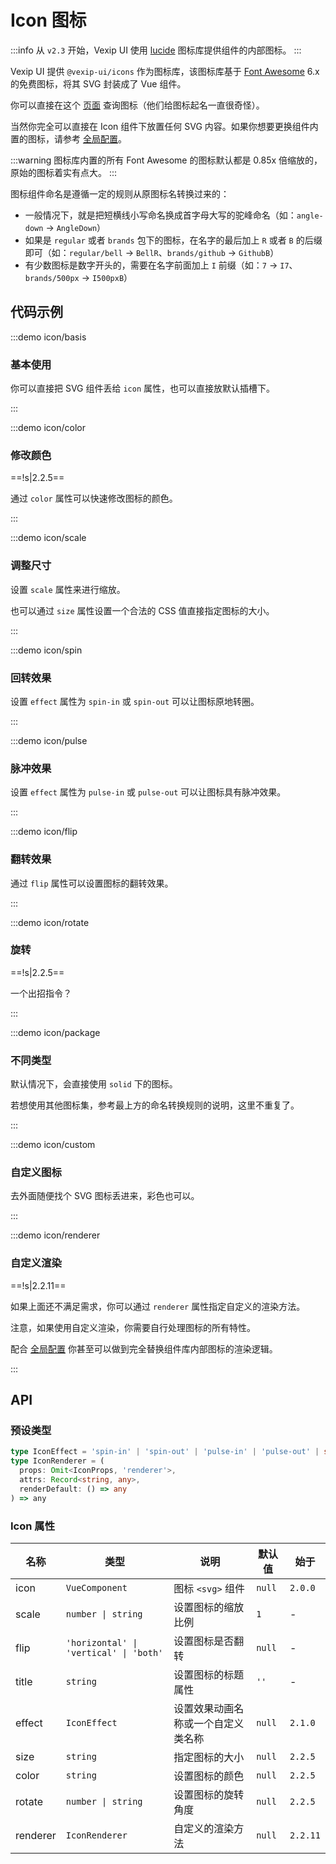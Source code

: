 # Icon 图标

:::info
从 `v2.3` 开始，Vexip UI 使用 [lucide](https://lucide.dev/) 图标库提供组件的内部图标。
:::

Vexip UI 提供 `@vexip-ui/icons` 作为图标库，该图标库基于 [Font Awesome](https://fontawesome.com/) 6.x 的免费图标，将其 SVG 封装成了 Vue 组件。

你可以直接在这个 [页面](https://fontawesome.com/search?m=free) 查询图标（他们给图标起名一直很奇怪）。

当然你完全可以直接在 Icon 组件下放置任何 SVG 内容。如果你想要更换组件内置的图标，请参考 [全局配置](/zh-CN/guide/global-config.html#内置图标)。

:::warning
图标库内置的所有 Font Awesome 的图标默认都是 0.85x 倍缩放的，原始的图标着实有点大。
:::

图标组件命名是遵循一定的规则从原图标名转换过来的：

- 一般情况下，就是把短横线小写命名换成首字母大写的驼峰命名（如：`angle-down` -> `AngleDown`）
- 如果是 `regular` 或者 `brands` 包下的图标，在名字的最后加上 `R` 或者 `B` 的后缀即可（如：`regular/bell` -> `BellR`、`brands/github` -> `GithubB`）
- 有少数图标是数字开头的，需要在名字前面加上 `I` 前缀（如：`7` -> `I7`、`brands/500px` -> `I500pxB`）

## 代码示例

:::demo icon/basis

### 基本使用

你可以直接把 SVG 组件丢给 `icon` 属性，也可以直接放默认插槽下。

:::

:::demo icon/color

### 修改颜色

==!s|2.2.5==

通过 `color` 属性可以快速修改图标的颜色。

:::

:::demo icon/scale

### 调整尺寸

设置 `scale` 属性来进行缩放。

也可以通过 `size` 属性设置一个合法的 CSS 值直接指定图标的大小。

:::

:::demo icon/spin

### 回转效果

设置 `effect` 属性为 `spin-in` 或 `spin-out` 可以让图标原地转圈。

:::

:::demo icon/pulse

### 脉冲效果

设置 `effect` 属性为 `pulse-in` 或 `pulse-out` 可以让图标具有脉冲效果。

:::

:::demo icon/flip

### 翻转效果

通过 `flip` 属性可以设置图标的翻转效果。

:::

:::demo icon/rotate

### 旋转

==!s|2.2.5==

一个出招指令？

:::

:::demo icon/package

### 不同类型

默认情况下，会直接使用 `solid` 下的图标。

若想使用其他图标集，参考最上方的命名转换规则的说明，这里不重复了。

:::

:::demo icon/custom

### 自定义图标

去外面随便找个 SVG 图标丢进来，彩色也可以。

:::

:::demo icon/renderer

### 自定义渲染

==!s|2.2.11==

如果上面还不满足需求，你可以通过 `renderer` 属性指定自定义的渲染方法。

注意，如果使用自定义渲染，你需要自行处理图标的所有特性。

配合 [全局配置](/zh-CN/guide/global-config) 你甚至可以做到完全替换组件库内部图标的渲染逻辑。

:::

## API

### 预设类型

```ts
type IconEffect = 'spin-in' | 'spin-out' | 'pulse-in' | 'pulse-out' | string
type IconRenderer = (
  props: Omit<IconProps, 'renderer'>,
  attrs: Record<string, any>,
  renderDefault: () => any
) => any
```

### Icon 属性

| 名称     | 类型                                   | 说明                               | 默认值 | 始于     |
| -------- | -------------------------------------- | ---------------------------------- | ------ | -------- |
| icon     | `VueComponent`                         | 图标 `<svg>` 组件                  | `null` | `2.0.0`  |
| scale    | `number \| string`                     | 设置图标的缩放比例                 | `1`    | -        |
| flip     | `'horizontal' \| 'vertical' \| 'both'` | 设置图标是否翻转                   | `null` | -        |
| title    | `string`                               | 设置图标的标题属性                 | `''`   | -        |
| effect   | `IconEffect`                           | 设置效果动画名称或一个自定义类名称 | `null` | `2.1.0`  |
| size     | `string`                               | 指定图标的大小                     | `null` | `2.2.5`  |
| color    | `string`                               | 设置图标的颜色                     | `null` | `2.2.5`  |
| rotate   | `number \| string`                     | 设置图标的旋转角度                 | `null` | `2.2.5`  |
| renderer | `IconRenderer`                         | 自定义的渲染方法                   | `null` | `2.2.11` |
